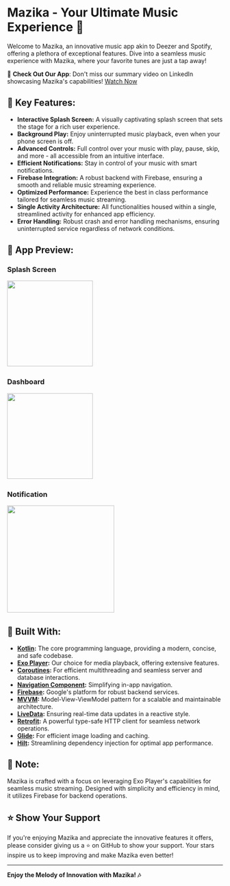 # Mazika - Your Ultimate Music Experience 🎵

Welcome to Mazika, an innovative music app akin to Deezer and Spotify, offering a plethora of exceptional features. Dive into a seamless music experience with Mazika, where your favorite tunes are just a tap away!

🎥 **Check Out Our App**: Don't miss our summary video on LinkedIn showcasing Mazika's capabilities! [Watch Now](https://www.linkedin.com/posts/kareem-aboelatta-893080203_androiddevelopment-kotlin-activity-6961432130513973249-4ch_?utm_source=linkedin_share&utm_medium=member_desktop_web)

## 🌟 Key Features:
- **Interactive Splash Screen:** A visually captivating splash screen that sets the stage for a rich user experience.
- **Background Play:** Enjoy uninterrupted music playback, even when your phone screen is off.
- **Advanced Controls:** Full control over your music with play, pause, skip, and more - all accessible from an intuitive interface.
- **Efficient Notifications:** Stay in control of your music with smart notifications.
- **Firebase Integration:** A robust backend with Firebase, ensuring a smooth and reliable music streaming experience.
- **Optimized Performance:** Experience the best in class performance tailored for seamless music streaming.
- **Single Activity Architecture:** All functionalities housed within a single, streamlined activity for enhanced app efficiency.
- **Error Handling:** Robust crash and error handling mechanisms, ensuring uninterrupted service regardless of network conditions.

## 📸 App Preview:
### Splash Screen
<img src="https://user-images.githubusercontent.com/62241386/168529361-d09b91e3-d1dc-477e-b21c-2d7bd9ef6086.gif" width="200">&nbsp;

### Dashboard
<img src="https://user-images.githubusercontent.com/62241386/168532430-78c1d694-21b1-48b5-87b5-cd788900671e.gif" width="200">&nbsp;

### Notification
<img src="https://user-images.githubusercontent.com/62241386/168530877-48019cf1-dbfc-4f03-b51f-a5da9e33d046.PNG" width="250">&nbsp;

## 🔧 Built With:
- **[Kotlin](https://kotlinlang.org):** The core programming language, providing a modern, concise, and safe codebase.
- **[Exo Player](https://github.com/google/ExoPlayer):** Our choice for media playback, offering extensive features.
- **[Coroutines](https://developer.android.com/kotlin/coroutines):** For efficient multithreading and seamless server and database interactions.
- **[Navigation Component](https://developer.android.com/guide/navigation/navigation-getting-started):** Simplifying in-app navigation.
- **[Firebase](https://firebase.google.com/):** Google's platform for robust backend services.
- **[MVVM](https://developer.android.com/topic/architecture):** Model-View-ViewModel pattern for a scalable and maintainable architecture.
- **[LiveData](https://developer.android.com/topic/libraries/architecture/livedata):** Ensuring real-time data updates in a reactive style.
- **[Retrofit](https://square.github.io/retrofit/):** A powerful type-safe HTTP client for seamless network operations.
- **[Glide](https://github.com/bumptech/glide):** For efficient image loading and caching.
- **[Hilt](https://developer.android.com/training/dependency-injection/hilt-android):** Streamlining dependency injection for optimal app performance.

## 📝 Note:
Mazika is crafted with a focus on leveraging Exo Player's capabilities for seamless music streaming. Designed with simplicity and efficiency in mind, it utilizes Firebase for backend operations.

## ⭐ Show Your Support
If you're enjoying Mazika and appreciate the innovative features it offers, please consider giving us a ⭐ on GitHub to show your support. Your stars inspire us to keep improving and make Mazika even better!

---

**Enjoy the Melody of Innovation with Mazika! 🎶**
